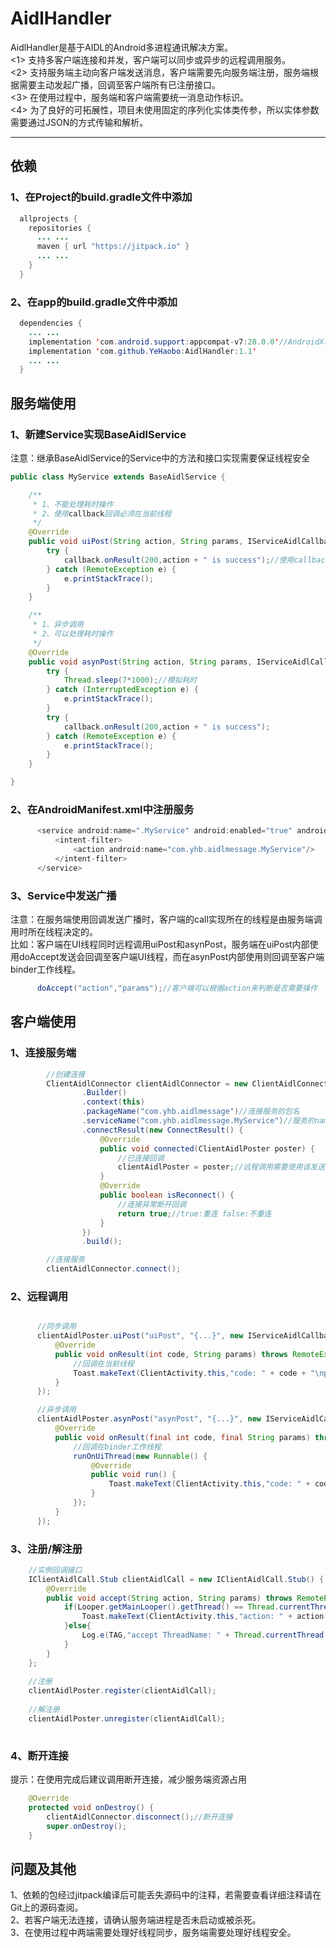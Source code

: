 # AidlHandler

AidlHandler是基于AIDL的Android多进程通讯解决方案。  
<1> 支持多客户端连接和并发，客户端可以同步或异步的远程调用服务。  
<2> 支持服务端主动向客户端发送消息，客户端需要先向服务端注册，服务端根据需要主动发起广播，回调至客户端所有已注册接口。  
<3> 在使用过程中，服务端和客户端需要统一消息动作标识。   
<4> 为了良好的可拓展性，项目未使用固定的序列化实体类传参，所以实体参数需要通过JSON的方式传输和解析。 

***

## 依赖
### 1、在Project的build.gradle文件中添加
```java
  allprojects {
    repositories {
      ... ...
      maven { url "https://jitpack.io" }
      ... ...
    }
  }
```
### 2、在app的build.gradle文件中添加
```java
  dependencies {
    ... ...
    implementation 'com.android.support:appcompat-v7:28.0.0'//AndroidX项目不用添加support-v7包
    implementation 'com.github.YeHaobo:AidlHandler:1.1'
    ... ...
  }
```

## 服务端使用

### 1、新建Service实现BaseAidlService

注意：继承BaseAidlService的Service中的方法和接口实现需要保证线程安全

```java
public class MyService extends BaseAidlService {

    /**
     * 1、不能处理耗时操作
     * 2、使用callback回调必须在当前线程
     */
    @Override
    public void uiPost(String action, String params, IServiceAidlCallback callback) {
        try {
            callback.onResult(200,action + " is success");//使用callback回调必须在当前线程
        } catch (RemoteException e) {
            e.printStackTrace();
        }
    }

    /**
     * 1、异步调用
     * 2、可以处理耗时操作
     */
    @Override
    public void asynPost(String action, String params, IServiceAidlCallback callback) {
        try {
            Thread.sleep(7*1000);//模拟耗时
        } catch (InterruptedException e) {
            e.printStackTrace();
        }
        try {
            callback.onResult(200,action + " is success");
        } catch (RemoteException e) {
            e.printStackTrace();
        }
    }

}
```
### 2、在AndroidManifest.xml中注册服务
```java
      <service android:name=".MyService" android:enabled="true" android:exported="true">
          <intent-filter>
              <action android:name="com.yhb.aidlmessage.MyService"/>
          </intent-filter>
      </service>
```
### 3、Service中发送广播
注意：在服务端使用回调发送广播时，客户端的call实现所在的线程是由服务端调用时所在线程决定的。   
比如：客户端在UI线程同时远程调用uiPost和asynPost，服务端在uiPost内部使用doAccept发送会回调至客户端UI线程，而在asynPost内部使用则回调至客户端binder工作线程。   
```java
      doAccept("action","params");//客户端可以根据action来判断是否需要操作
```
## 客户端使用
### 1、连接服务端
```java
        //创建连接
        ClientAidlConnector clientAidlConnector = new ClientAidlConnector
                .Builder()
                .context(this)
                .packageName("com.yhb.aidlmessage")//连接服务的包名
                .serviceName("com.yhb.aidlmessage.MyService")//服务的name,也就是在AndroidManifest.xml内service中action标签的name属性
                .connectResult(new ConnectResult() {
                    @Override
                    public void connected(ClientAidlPoster poster) {
                        //已连接回调
                        clientAidlPoster = poster;//远程调用需要使用该发送者对象
                    }
                    @Override
                    public boolean isReconnect() {
                        //连接异常断开回调
                        return true;//true:重连 false:不重连
                    }
                })
                .build();

        //连接服务
        clientAidlConnector.connect();
```

### 2、远程调用
```java

      //同步调用
      clientAidlPoster.uiPost("uiPost", "{...}", new IServiceAidlCallback.Stub() {
          @Override
          public void onResult(int code, String params) throws RemoteException {
              //回调在当前线程
              Toast.makeText(ClientActivity.this,"code: " + code + "\nparams: " + params,Toast.LENGTH_SHORT).show();
          }
      });

      //异步调用
      clientAidlPoster.asynPost("asynPost", "{...}", new IServiceAidlCallback.Stub() {
          @Override
          public void onResult(final int code, final String params) throws RemoteException {
              //回调在binder工作线程
              runOnUiThread(new Runnable() {
                  @Override
                  public void run() {
                      Toast.makeText(ClientActivity.this,"code: " + code + "\nparams: " + params,Toast.LENGTH_SHORT).show();
                  }
              });
          }
      });
```
### 3、注册/解注册
```java
    //实例回调接口
    IClientAidlCall.Stub clientAidlCall = new IClientAidlCall.Stub() {
        @Override
        public void accept(String action, String params) throws RemoteException {
            if(Looper.getMainLooper().getThread() == Thread.currentThread()){//判断是否在主线程
                Toast.makeText(ClientActivity.this,"action: " + action + "\nparams: " + params,Toast.LENGTH_SHORT).show();
            }else{
                Log.e(TAG,"accept ThreadName: " + Thread.currentThread().getName());
            }
        }
    };
    
    //注册
    clientAidlPoster.register(clientAidlCall);
    
    //解注册
    clientAidlPoster.unregister(clientAidlCall);
    
```

### 4、断开连接
提示：在使用完成后建议调用断开连接，减少服务端资源占用
```java
    @Override
    protected void onDestroy() {
        clientAidlConnector.disconnect();//断开连接
        super.onDestroy();
    }
```


## 问题及其他
1、依赖的包经过jitpack编译后可能丢失源码中的注释，若需要查看详细注释请在Git上的源码查阅。    
2、若客户端无法连接，请确认服务端进程是否未启动或被杀死。   
3、在使用过程中两端需要处理好线程同步，服务端需要处理好线程安全。  


